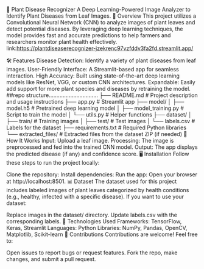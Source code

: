 🌱 Plant Disease Recognizer
A Deep Learning-Powered Image Analyzer to Identify Plant Diseases from Leaf Images.
🚀 Overview
This project utilizes a Convolutional Neural Network (CNN) to analyze images of plant leaves and detect potential diseases. By leveraging deep learning techniques, the model provides fast and accurate predictions to help farmers and researchers monitor plant health effectively.
link:https://plantdiseaserecognizer-jzekrenc97vzfddv3fa2fd.streamlit.app/

🛠 Features
Disease Detection: Identify a variety of plant diseases from leaf images.
User-Friendly Interface: A Streamlit-based app for seamless interaction.
High Accuracy: Built using state-of-the-art deep learning models like ResNet, VGG, or custom CNN architectures.
Expandable: Easily add support for more plant species and diseases by retraining the model.
##repo structure................................
├── README.md              # Project description and usage instructions
├── app.py                 # Streamlit app
├── model/
│   ├── model.h5           # Pretrained deep learning model
│   ├── model_training.py  # Script to train the model
│   └── utils.py           # Helper functions
├── dataset/
│   ├── train/             # Training images
│   ├── test/              # Test images
│   └── labels.csv         # Labels for the dataset
├── requirements.txt       # Required Python libraries
└── extracted_files/       # Extracted files from the dataset ZIP (if needed)
🎯 How It Works
Input: Upload a leaf image.
Processing: The image is preprocessed and fed into the trained CNN model.
Output: The app displays the predicted disease (if any) and confidence score.
🖥 Installation
Follow these steps to run the project locally:

Clone the repository:
Install dependencies:
Run the app:
Open your browser at http://localhost:8501.
📊 Dataset
The dataset used for this project includes labeled images of plant leaves categorized by health conditions (e.g., healthy, infected with a specific disease). If you want to use your dataset:

Replace images in the dataset/ directory.
Update labels.csv with the corresponding labels.
🔧 Technologies Used
Frameworks: TensorFlow, Keras, Streamlit
Languages: Python
Libraries: NumPy, Pandas, OpenCV, Matplotlib, Scikit-learn
🌟 Contributions
Contributions are welcome! Feel free to:

Open issues to report bugs or request features.
Fork the repo, make changes, and submit a pull request.



